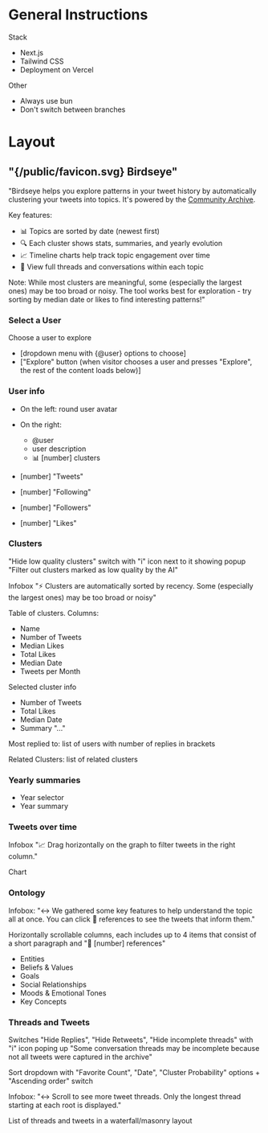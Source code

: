 # General Instructions

Stack
- Next.js
- Tailwind CSS
- Deployment on Vercel

Other
- Always use bun
- Don't switch between branches

# Layout

## "{/public/favicon.svg} Birdseye"

"Birdseye helps you explore patterns in your tweet history by automatically clustering your tweets into topics. It's powered by the [Community Archive](https://www.community-archive.org/).

Key features:
- 📊 Topics are sorted by date (newest first)
- 🔍 Each cluster shows stats, summaries, and yearly evolution
- 📈 Timeline charts help track topic engagement over time
- 🧵 View full threads and conversations within each topic

Note: While most clusters are meaningful, some (especially the largest ones) may be too broad or noisy. The tool works best for exploration - try sorting by median date or likes to find interesting patterns!"

### Select a User

Choose a user to explore
- [dropdown menu with {@user} options to choose]
- ["Explore" button (when visitor chooses a user and presses "Explore", the rest of the content loads below)]

### User info

- On the left: round user avatar
- On the right:
    - @user
    - user description
    - 📊 [number] clusters
    
- [number] "Tweets"
- [number] "Following"
- [number] "Followers"
- [number] "Likes"

### Clusters

"Hide low quality clusters" switch with "i" icon next to it showing popup "Filter out clusters marked as low quality by the AI"

Infobox "⚡ Clusters are automatically sorted by recency. Some (especially the largest ones) may be too broad or noisy"

Table of clusters. Columns:
- Name
- Number of Tweets
- Median Likes
- Total Likes
- Median Date
- Tweets per Month

Selected cluster info
- Number of Tweets
- Total Likes
- Median Date
- Summary "..."

Most replied to: list of users with number of replies in brackets

Related Clusters: list of related clusters

### Yearly summaries

- Year selector
- Year summary

### Tweets over time

Infobox "📈 Drag horizontally on the graph to filter tweets in the right column."

Chart

### Ontology

Infobox: "↔️ We gathered some key features to help understand the topic all at once. You can click 🔗 references to see the tweets that inform them."

Horizontally scrollable columns, each includes up to 4 items that consist of a short paragraph and "🔗 [number] references"
- Entities
- Beliefs & Values
- Goals
- Social Relationships
- Moods & Emotional Tones
- Key Concepts

### Threads and Tweets

Switches "Hide Replies", "Hide Retweets", "Hide incomplete threads" with "i" icon poping up "Some conversation threads may be incomplete because not all tweets were captured in the archive"

Sort dropdown with "Favorite Count", "Date", "Cluster Probability" options + "Ascending order" switch

Infobox: "↔️ Scroll to see more tweet threads. Only the longest thread starting at each root is displayed."

List of threads and tweets in a waterfall/masonry layout